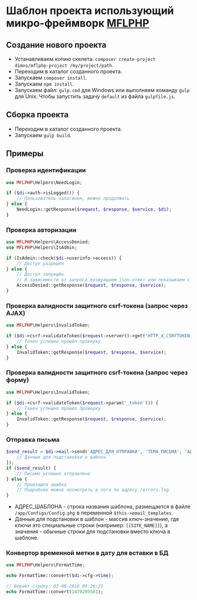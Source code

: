 # Шаблон проекта использующий микро-фреймворк [MFLPHP](https://github.com/DimNS/MFLPHP)

## Создание нового проекта
- Устанавливаем копию скелета: `composer create-project dimns/mflphp-project /my/project/path`.
- Переходим в каталог созданного проекта.
- Запускаем `composer install`.
- Запускаем `npm install`.
- Запускаем файл: `gulp.cmd` для Windows или выполняем команду `gulp` для Unix. Чтобы запустить задачу `default` из файла `gulpfile.js`.

## Сборка проекта
- Переходим в каталог созданного проекта.
- Запускаем `gulp build`.

## Примеры

### Проверка идентификации
```php
use MFLPHP\Helpers\NeedLogin;

if ($di->auth->isLogged()) {
    // Пользователь залогинен, можно продолжать
} else {
    NeedLogin::getResponse($request, $response, $service, $di);
}
```

### Проверка авторизации
```php
use MFLPHP\Helpers\AccessDenied;
use MFLPHP\Helpers\IsAdmin;

if (IsAdmin::check($di->userinfo->access)) {
    // Доступ разрешён
} else {
    // Доступ запрещён
    // В зависимости от запроса возвращаем json-ответ или показываем страницу с ошибкой
    AccessDenied::getResponse($request, $response, $service);
}
```

### Проверка валидности защитного csrf-токена (запрос через AJAX)
```php
use MFLPHP\Helpers\InvalidToken;

if ($di->csrf->validateToken($request->server()->get('HTTP_X_CSRFTOKEN', ''))) {
    // Токен успешно прошёл проверку
} else {
    InvalidToken::getResponse($request, $response, $service);
}
```

### Проверка валидности защитного csrf-токена (запрос через форму)
```php
use MFLPHP\Helpers\InvalidToken;

if ($di->csrf->validateToken($request->param('_token'))) {
    // Токен успешно прошёл проверку
} else {
    InvalidToken::getResponse($request, $response, $service);
}
```

### Отправка письма
```php
$send_result = $di->mail->send('АДРЕС_ДЛЯ_ОТПРАВКИ', 'ТЕМА_ПИСЬМА', 'АДРЕС_ШАБЛОНА', [
    // Данные для подстановки в шаблон
]);
if ($send_result) {
    // Письмо успешно отправлено
} else {
    // Произошла ошибка
    // Подробнее можно посмотреть в логе по адресу /errors.log
}
```
- АДРЕС_ШАБЛОНА - строка названия шаблона, размещается в файле `/app/Configs/Config.php` в переменной `$this->email_templates`.
- Данные для подстановки в шаблон - массив ключ-значение, где ключи это специальные строки (например: `[[SITE_NAME]]`), а значения - обычные строки для подстановки вместо ключа в шаблоне.

### Конвертор временной метки в дату для вставки в БД
```php
use MFLPHP\Helpers\FormatTime;

echo FormatTime::convert($di->cfg->time);

// Вернёт строку: 03-08-2016 09:26:21
echo FormatTime::convert(1470205581);
```
